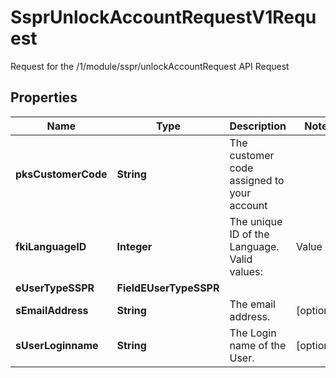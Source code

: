 

# SsprUnlockAccountRequestV1Request

Request for the /1/module/sspr/unlockAccountRequest API Request
## Properties

Name | Type | Description | Notes
------------ | ------------- | ------------- | -------------
**pksCustomerCode** | **String** | The customer code assigned to your account | 
**fkiLanguageID** | **Integer** | The unique ID of the Language.  Valid values:  |Value|Description| |-|-| |1|French| |2|English| | 
**eUserTypeSSPR** | **FieldEUserTypeSSPR** |  | 
**sEmailAddress** | **String** | The email address. |  [optional]
**sUserLoginname** | **String** | The Login name of the User. |  [optional]



